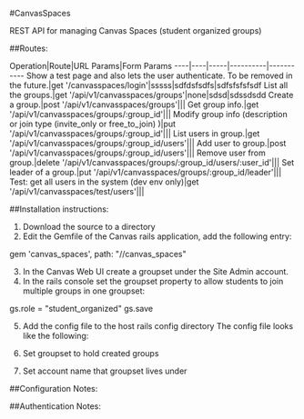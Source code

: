 #CanvasSpaces

REST API for managing Canvas Spaces (student organized groups)

##Routes:


Operation|Route|URL Params|Form Params
----|----|-----|----------|-----------
Show a test page and also lets the user authenticate. To be removed in the future.|get '/canvasspaces/login'|sssss|sdfdsfsdfs|sdfsfsfsfsdf
List all the groups.|get '/api/v1/canvasspaces/groups'|none|sdsd|sdssdsdd
Create a group.|post '/api/v1/canvasspaces/groups'|||
Get group info.|get '/api/v1/canvasspaces/groups/:group_id'|||
Modify group info (description or join type (invite_only or free_to_join) )|put '/api/v1/canvasspaces/groups/:group_id'|||
List users in group.|get '/api/v1/canvasspaces/groups/:group_id/users'|||
Add user to group.|post '/api/v1/canvasspaces/groups/:group_id/users'|||
Remove user from group.|delete '/api/v1/canvasspaces/groups/:group_id/users/:user_id'|||
Set leader of a group.|put '/api/v1/canvasspaces/groups/:group_id/leader'|||
Test: get all users in the system (dev env only)|get '/api/v1/canvasspaces/test/users'|||

##Installation instructions:

1. Download the source to a directory
2. Edit the Gemfile of the Canvas rails application, add the following entry:

  gem 'canvas_spaces', path: "/<path to canvas_spaces dir>/canvas_spaces"

3. In the Canvas Web UI create a groupset under the Site Admin account.
4. In the rails console set the groupset property to allow students to join multiple groups in one groupset:

gs.role = "student_organized"
gs.save

5. Add the config file to the host rails config directory
The config file looks like the following:


6. Set groupset to hold created groups
7. Set account name that groupset lives under

##Configuration Notes:

##Authentication Notes:
